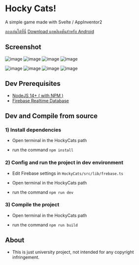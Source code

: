 # Hocky Cats!
A simple game made with Svelte / AppInventor2 

[ลองเล่นได้ที่นี่](https://nitipolpat.com)
[Download แอพลิเคชันสำหรับ Android](https://nitipolpat.com/hocky/)

## Screenshot

![image](https://media.discordapp.net/attachments/909812235583492189/944610583230181386/www.nitipolpat.com_720p.png?width=1214&height=683)
![image](https://media.discordapp.net/attachments/909812235583492189/944610653421842562/www.nitipolpat.com_720p_4.png?width=1214&height=683)
![image](https://media.discordapp.net/attachments/909812235583492189/944611182910787644/unknown.png)
![image](https://media.discordapp.net/attachments/909812235583492189/944611304218439720/unknown.png)

![image](https://media.discordapp.net/attachments/909812235583492189/944610815078703115/Screenshot_2022-02-19-22-00-53-938_appinventor.ai_icezaaizcg.pingpongkorn.jpg?width=307&height=682)
![image](https://media.discordapp.net/attachments/909812235583492189/944610815321997322/Screenshot_2022-02-19-22-02-00-683_appinventor.ai_icezaaizcg.pingpongkorn.jpg?width=307&height=682)
![image](https://media.discordapp.net/attachments/909812235583492189/944610929147002911/Screenshot_2022-02-16-07-18-34-682_appinventor.ai_icezaaizcg.pingpongkorn.jpg?width=307&height=682)
![image](https://media.discordapp.net/attachments/909812235583492189/944610929482530856/Screenshot_2022-02-16-07-24-09-057_appinventor.ai_icezaaizcg.pingpongkorn.jpg?width=307&height=682)

  
## Dev Prerequisites

*  [NodeJS 14+ ( with NPM )](https://nodejs.org/en/)
*  [Firebase Realtime Database](https://firebase.google.com/)

## Dev and Compile from source

### 1) Install dependencies

- Open terminal in the HockyCats path

- run the command `npm install`

### 2) Config and run the project in dev environment

- Edit Firebase settings in `HockyCats/src/lib/frebase.ts`

- Open terminal in the HockyCats path

- run the command `npm run dev`

### 3) Compile the project

- Open terminal in the HockyCats path

- run the command `npm run build`

## About

- This is just university project, not intended for any copyright infringement.
